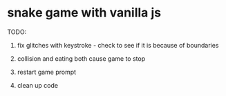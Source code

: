 # snake game with vanilla js

TODO: 

1. fix glitches with keystroke - check to see if it is because of boundaries 

2. collision and eating both cause game to stop

3. restart game prompt 

4. clean up code 

   
